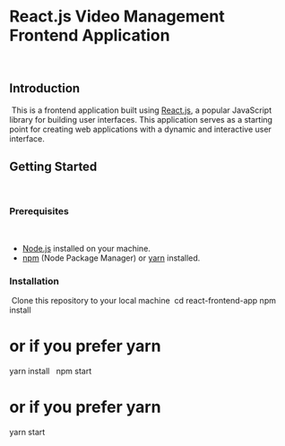 # React.js Video Management Frontend Application
​
## Introduction
​
This is a frontend application built using [React.js](https://reactjs.org/), a popular JavaScript library for building user interfaces. This application serves as a starting point for creating web applications with a dynamic and interactive user interface.
​
## Getting Started
​
### Prerequisites
​
- [Node.js](https://nodejs.org/) installed on your machine.
- [npm](https://www.npmjs.com/) (Node Package Manager) or [yarn](https://yarnpkg.com/) installed.
​
### Installation
​
Clone this repository to your local machine
​
cd react-frontend-app
​
npm install
# or if you prefer yarn
yarn install
​
​
npm start
# or if you prefer yarn
yarn start